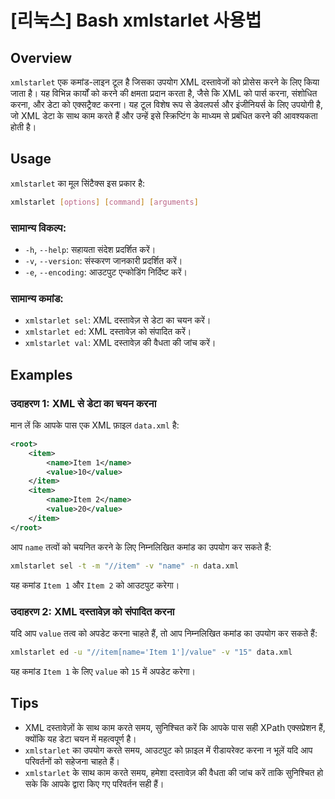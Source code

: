 # [리눅스] Bash xmlstarlet 사용법

## Overview
`xmlstarlet` एक कमांड-लाइन टूल है जिसका उपयोग XML दस्तावेजों को प्रोसेस करने के लिए किया जाता है। यह विभिन्न कार्यों को करने की क्षमता प्रदान करता है, जैसे कि XML को पार्स करना, संशोधित करना, और डेटा को एक्सट्रैक्ट करना। यह टूल विशेष रूप से डेवलपर्स और इंजीनियर्स के लिए उपयोगी है, जो XML डेटा के साथ काम करते हैं और उन्हें इसे स्क्रिप्टिंग के माध्यम से प्रबंधित करने की आवश्यकता होती है।

## Usage
`xmlstarlet` का मूल सिंटैक्स इस प्रकार है:

```bash
xmlstarlet [options] [command] [arguments]
```

### सामान्य विकल्प:
- `-h`, `--help`: सहायता संदेश प्रदर्शित करें।
- `-v`, `--version`: संस्करण जानकारी प्रदर्शित करें।
- `-e`, `--encoding`: आउटपुट एन्कोडिंग निर्दिष्ट करें।

### सामान्य कमांड:
- `xmlstarlet sel`: XML दस्तावेज़ से डेटा का चयन करें।
- `xmlstarlet ed`: XML दस्तावेज़ को संपादित करें।
- `xmlstarlet val`: XML दस्तावेज़ की वैधता की जांच करें।

## Examples
### उदाहरण 1: XML से डेटा का चयन करना
मान लें कि आपके पास एक XML फ़ाइल `data.xml` है:

```xml
<root>
    <item>
        <name>Item 1</name>
        <value>10</value>
    </item>
    <item>
        <name>Item 2</name>
        <value>20</value>
    </item>
</root>
```

आप `name` तत्वों को चयनित करने के लिए निम्नलिखित कमांड का उपयोग कर सकते हैं:

```bash
xmlstarlet sel -t -m "//item" -v "name" -n data.xml
```

यह कमांड `Item 1` और `Item 2` को आउटपुट करेगा।

### उदाहरण 2: XML दस्तावेज़ को संपादित करना
यदि आप `value` तत्व को अपडेट करना चाहते हैं, तो आप निम्नलिखित कमांड का उपयोग कर सकते हैं:

```bash
xmlstarlet ed -u "//item[name='Item 1']/value" -v "15" data.xml
```

यह कमांड `Item 1` के लिए `value` को `15` में अपडेट करेगा।

## Tips
- XML दस्तावेज़ों के साथ काम करते समय, सुनिश्चित करें कि आपके पास सही XPath एक्सप्रेशन हैं, क्योंकि यह डेटा चयन में महत्वपूर्ण है।
- `xmlstarlet` का उपयोग करते समय, आउटपुट को फ़ाइल में रीडायरेक्ट करना न भूलें यदि आप परिवर्तनों को सहेजना चाहते हैं।
- `xmlstarlet` के साथ काम करते समय, हमेशा दस्तावेज़ की वैधता की जांच करें ताकि सुनिश्चित हो सके कि आपके द्वारा किए गए परिवर्तन सही हैं।